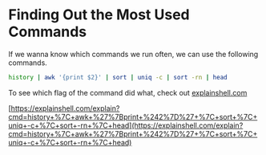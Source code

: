 # Finding Out the Most Used Commands

If we wanna know which commands we run often, we can use the following commands.

```bash
history | awk '{print $2}' | sort | uniq -c | sort -rn | head
```

To see which flag of the command did what, check out [explainshell.com](https://explainshell.com/)

[https://explainshell.com/explain?cmd=history+%7C+awk+%27%7Bprint+%242%7D%27+%7C+sort+%7C+uniq+-c+%7C+sort+-rn+%7C+head](https://explainshell.com/explain?cmd=history+%7C+awk+%27%7Bprint+%242%7D%27+%7C+sort+%7C+uniq+-c+%7C+sort+-rn+%7C+head)
